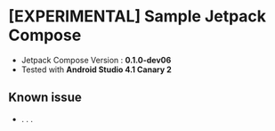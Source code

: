 # [EXPERIMENTAL] Sample Jetpack Compose

- Jetpack Compose Version : **0.1.0-dev06**
- Tested with **Android Studio 4.1 Canary 2**


## Known issue
- . . .